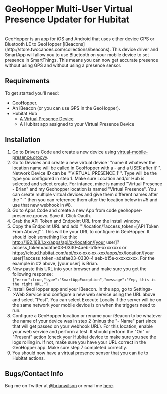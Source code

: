 GeoHopper Multi-User Virtual Presence Updater for Hubitat
=======
<br>
GeoHopper is an app for iOS and Android that uses either device GPS or
Bluetooth LE to GeoHopper
[iBeacons](http://store.twocanoes.com/collections/ibeacons). This device
driver and SmartApp will allow you to use Bluetooth on your mobile
device to set presence in SmartThings. This means you can now get accurate
presence without using GPS and without using a presence sensor.

Requirements
------------
To get started you'll need:
- [GeoHopper](https://itunes.apple.com/us/app/geohopper/id605160102?mt=8).
- An iBeacon (or you can use GPS in the GeoHopper). 
- Hubitat Hub
	- [A Virtual Presence Device](https://github.com/ajpri/STApps/blob/master/devicetypes/ajpri/virtual-mobile-presence.src/virtual-mobile-presence.groovy)
	- A Hubitat app assigned to your Virtual Presence Device

Installation
--------------------
1. Go to Drivers Code and create a new device using [virtual-mobile-presence.groovy](https://github.com/ajpri/STApps/blob/master/devicetypes/ajpri/virtual-mobile-presence.src/virtual-mobile-presence.groovy).
2. Go to Devices and create a new virtual device '''name it whatever the location name will be called in
GeoHopper with a - and a USER after it'''.  Network Device ID can be '''VIRTUAL_PRESENCE_1'''. Type will be
the type you configured in step 1.  Make sure Location and/or Hub is selected
and select create. For intance, mine is named "Virtual Presence - Brian" and my
Geohopper location is named "Virtual Presence". You can create multiple
virtual devices and give them different names after the "-" then you can
reference them after the location below in #5 and use that new webhook in #8.
3. Go to Apps Code and
create a new App from code geohopper-presence.groovy. Save it. Click Oauth.
4. Grab the API Token and Endpoint URL from the install window.
5. Copy the Endpoint URL and add '''/location/?access_token=[API Token From
Above]'''.  This will be your URL to configure in GeoHopper.  It should look 
something like this:
http://192.168.1.xx/apps/api/xx/location/[your user]?access_token=adafae03-0330-4aeb-b15e-xxxxxxxx
or https://cloud.hubitat.com/api/xxx-xxx-xx-xxx/apps/xx/location/[your user]?access_token=adafae03-0330-4
aeb-b15e-xxxxxxxxx.  For the example in #2 above, [your user] is Brian.  
6. Now paste this URL into your browser and make sure you get the following
response:
<code>{"error":true,"type":"SmartAppException","message":"Yep, this is the right URL."} </code>
7. Install GeoHopper app and your iBeacon.  In the app, go to Settings->Web
Service and configure a new web service using the URL above and 
select "Post". You can
select Execute Locally if the server will be on the same network your mobile
device is on when the triggers need to run. 
8. Configure a GeoHopper location or rename your iBeacon to be whatever the
name of your device was in step 2 (minus the "- Name" part since that will get
passed on your webhook URL).  For this location, enable your web service
and perform a test.  It should perform the "On" or "Present" action (check your
 Hubitat device to make sure you see the logs rolling in.  If not, make sure
you have your URL correct in the GeoHopper app. Make sure step 7 completed
correctly.
9. You should now have a virtual presence sensor that you can tie to
Hubitat actions. 

Bugs/Contact Info
-----------------
Bug me on Twitter at [@brianwilson](http://twitter.com/brianwilson) or email me [here](http://cronological.com/comment.php?ref=bubba).


